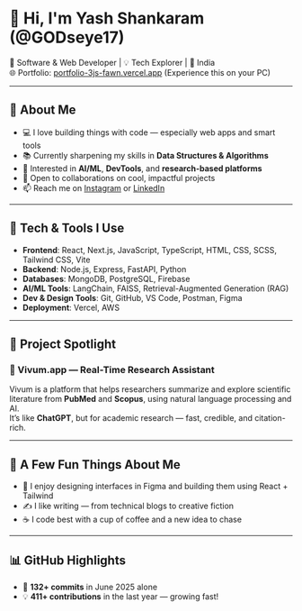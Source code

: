 # 👋 Hi, I'm Yash Shankaram (@GODseye17)

🚀 Software & Web Developer | 💡 Tech Explorer | 📍 India  
🌐 Portfolio: [portfolio-3js-fawn.vercel.app](https://portfolio-3js-fawn.vercel.app) (Experience this on your PC)

---

## 🧠 About Me

- 💻 I love building things with code — especially web apps and smart tools
- 📚 Currently sharpening my skills in **Data Structures & Algorithms**
- 🧪 Interested in **AI/ML**, **DevTools**, and **research-based platforms**
- 🤝 Open to collaborations on cool, impactful projects
- 📫 Reach me on [Instagram](https://instagram.com/yash_17.8) or [LinkedIn](https://www.linkedin.com/in/yash-shankaram-035426237/)

---

## 🧰 Tech & Tools I Use

- **Frontend**: React, Next.js, JavaScript, TypeScript, HTML, CSS, SCSS, Tailwind CSS, Vite  
- **Backend**: Node.js, Express, FastAPI, Python  
- **Databases**: MongoDB, PostgreSQL, Firebase  
- **AI/ML Tools**: LangChain, FAISS, Retrieval-Augmented Generation (RAG)  
- **Dev & Design Tools**: Git, GitHub, VS Code, Postman, Figma  
- **Deployment**: Vercel, AWS

---

## 🧪 Project Spotlight

### 🌟 Vivum.app — Real-Time Research Assistant

Vivum is a platform that helps researchers summarize and explore scientific literature from **PubMed** and **Scopus**, using natural language processing and AI.  
It’s like **ChatGPT**, but for academic research — fast, credible, and citation-rich.

---

## 🎯 A Few Fun Things About Me

- 🎨 I enjoy designing interfaces in Figma and building them using React + Tailwind  
- ✍️ I like writing — from technical blogs to creative fiction  
- ☕ I code best with a cup of coffee and a new idea to chase

---

## 📊 GitHub Highlights

- 🔧 **132+ commits** in June 2025 alone    
- 💡 **411+ contributions** in the last year — growing fast!

